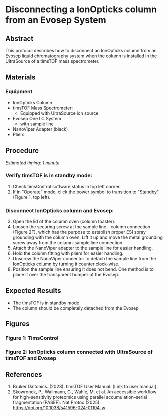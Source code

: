 # Disconnecting a IonOpticks column from an Evosep System

## Abstract
This protocol describes how to disconnect an IonOpticks column from an Evosep liquid chromatography system when the column is installed in the UltraSource of a timsTOF mass spectrometer.


## Materials

### Equipment
- IonOpticks Column
- timsTOF Mass Spectrometer:
  - Equipped with UltraSource ion source
- Evosep One LC System
  - with sample line
- NanoViper Adapter (black)
- Pliers


## Procedure
*Estimated timing: 1 minute*

### Verify timsTOF is in standby mode:
1. Check timsControl software status in top left corner.
2. If in "Operate" mode, click the power symbol to transition to "Standby" (Figure 1, top left).

### Disconnect IonOpticks column and Evosep:
3. Open the lid of the column oven (column toaster).
4. Loosen the securing screw at the sample line - column connection (Figure 2F), which has the purpose to establish proper ESI spray grounding with the column oven. Lift it up and move the metal grounding screw away from the column-sample line connection.
5. Attach the NanoViper adapter to the sample line for easier handling.
6. Hold the column fitting with pliers for easier handling.
7. Unscrew the NanoViper connector to detach the sample line from the IonOpticks column by turning it counter clock-wise.
8. Position the sample line ensuring it does not bend. One method is to place it over the transparent bumper of the Evosep.


## Expected Results
- The timsTOF is in standby mode
- The column should be completely detached from the Evosep


## Figures
### Figure 1: TimsControl

### Figure 2: IonOpticks column connected with UltraSource of timsTOF and Evosep

## References
1. Bruker Daltonics. (2023). timsTOF User Manual. [Link to user manual]
2. Skowronek, P., Wallmann, G., Wahle, M. et al. An accessible workflow for high-sensitivity proteomics using parallel accumulation–serial fragmentation (PASEF). Nat Protoc (2025). https://doi.org/10.1038/s41596-024-01104-w
